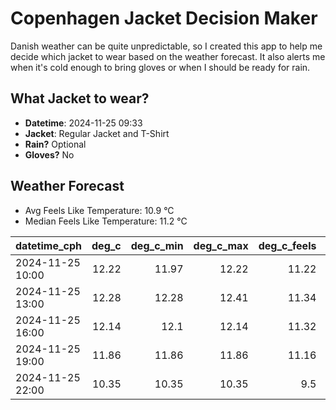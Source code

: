 
# Copenhagen Jacket Decision Maker

Danish weather can be quite unpredictable, so I created this app to help me decide which jacket to wear based on the weather forecast. 
It also alerts me when it's cold enough to bring gloves or when I should be ready for rain.

## What Jacket to wear?

- **Datetime**: 2024-11-25 09:33
- **Jacket**: Regular Jacket and T-Shirt
- **Rain?** Optional
- **Gloves?** No

## Weather Forecast
- Avg Feels Like Temperature: 10.9 °C
- Median Feels Like Temperature: 11.2 °C

| datetime_cph     |   deg_c |   deg_c_min |   deg_c_max |   deg_c_feels | weather   | wind   | rain   |
|:-----------------|--------:|------------:|------------:|--------------:|:----------|:-------|:-------|
| 2024-11-25 10:00 |   12.22 |       11.97 |       12.22 |         11.22 | Clouds    | High   | None   |
| 2024-11-25 13:00 |   12.28 |       12.28 |       12.41 |         11.34 | Clouds    | High   | None   |
| 2024-11-25 16:00 |   12.14 |       12.1  |       12.14 |         11.32 | Clouds    | High   | None   |
| 2024-11-25 19:00 |   11.86 |       11.86 |       11.86 |         11.16 | Rain      | High   | Low    |
| 2024-11-25 22:00 |   10.35 |       10.35 |       10.35 |          9.5  | Rain      | Medium | Low    |
        